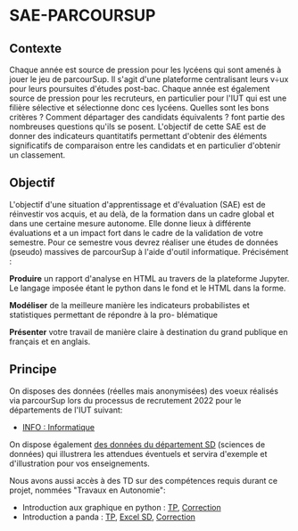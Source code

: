 # SAE-PARCOURSUP

## Contexte

Chaque année est source de pression pour les lycéens qui sont amenés à jouer le jeu de parcourSup. Il s'agit d'une
plateforme centralisant leurs v÷ux pour leurs poursuites d'études post-bac.
Chaque année est également source de pression pour les recruteurs, en particulier pour l'IUT qui est une filière
sélective et sélectionne donc ces lycéens. Quelles sont les bons critères ? Comment départager des candidats équivalents ?
font partie des nombreuses questions qu'ils se posent.
L'objectif de cette SAE est de donner des indicateurs quantitatifs permettant d'obtenir des éléments significatifs
de comparaison entre les candidats et en particulier d'obtenir un classement.

## Objectif

L'objectif d'une situation d'apprentissage et d'évaluation (SAE) est de réinvestir vos acquis, et au delà, de la
formation dans un cadre global et dans une certaine mesure autonome. Elle donne lieux à différente évaluations et a
un impact fort dans le cadre de la validation de votre semestre.
Pour ce semestre vous devrez réaliser une études de données (pseudo) massives de parcourSup à l'aide d'outil
informatique. Précisément :

**Produire** un rapport d'analyse en HTML au travers de la plateforme Jupyter. Le langage imposée étant le python
dans le fond et le HTML dans la forme.

**Modéliser** de la meilleure manière les indicateurs probabilistes et statistiques permettant de répondre à la pro-
blématique

**Présenter** votre travail de manière claire à destination du grand publique en français et en anglais.

## Principe

On disposes des données (réelles mais anonymisées) des voeux réalisés via parcourSup lors du processus de
recrutement 2022 pour le départements de l'IUT suivant:
* [INFO : Informatique](https://www.ataraxy.info/COEUR/Modules/SAEPasserelle/PS_INFO.xlsx)

On dispose également [des données du département SD](https://www.ataraxy.info/COEUR/Modules/SAEPasserelle/PS_SD.xlsx) (sciences de données) qui illustrera les attendues éventuels et servira d'exemple et d'illustration pour vos enseignements.

Nous avons aussi accès à des TD sur des compétences requis durant ce projet, nommées "Travaux en Autonomie":
* Introduction aux graphique en python : [TP](https://www.ataraxy.info/COEUR/Modules/SAEPasserelle/Datavisualisation%20en%20Python.ipynb), [Correction](https://www.ataraxy.info/COEUR/Modules/SAEPasserelle/Datavisualisation%20en%20Python-CORRECTION.ipynb)
* Introduction a panda : [TP](https://www.ataraxy.info/COEUR/Modules/SAEPasserelle/Introduction%20%C3%A0%20PANDAS.ipynb), [Excel SD](https://www.ataraxy.info/COEUR/Modules/SAEPasserelle/PS_SD.xlsx), [Correction](https://www.ataraxy.info/COEUR/Modules/SAEPasserelle/Introduction%20%C3%A0%20PANDAS-CORRECTION.ipynb)
